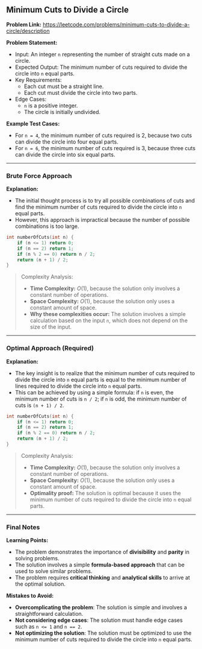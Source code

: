 ## Minimum Cuts to Divide a Circle
**Problem Link:** https://leetcode.com/problems/minimum-cuts-to-divide-a-circle/description

**Problem Statement:**
- Input: An integer `n` representing the number of straight cuts made on a circle.
- Expected Output: The minimum number of cuts required to divide the circle into `n` equal parts.
- Key Requirements: 
  - Each cut must be a straight line.
  - Each cut must divide the circle into two parts.
- Edge Cases: 
  - `n` is a positive integer.
  - The circle is initially undivided.

**Example Test Cases:**
- For `n = 4`, the minimum number of cuts required is 2, because two cuts can divide the circle into four equal parts.
- For `n = 6`, the minimum number of cuts required is 3, because three cuts can divide the circle into six equal parts.

---

### Brute Force Approach

**Explanation:**
- The initial thought process is to try all possible combinations of cuts and find the minimum number of cuts required to divide the circle into `n` equal parts.
- However, this approach is impractical because the number of possible combinations is too large.

```cpp
int numberOfCuts(int n) {
    if (n <= 1) return 0;
    if (n == 2) return 1;
    if (n % 2 == 0) return n / 2;
    return (n + 1) / 2;
}
```

> Complexity Analysis:
> - **Time Complexity:** $O(1)$, because the solution only involves a constant number of operations.
> - **Space Complexity:** $O(1)$, because the solution only uses a constant amount of space.
> - **Why these complexities occur:** The solution involves a simple calculation based on the input `n`, which does not depend on the size of the input.

---

### Optimal Approach (Required)

**Explanation:**
- The key insight is to realize that the minimum number of cuts required to divide the circle into `n` equal parts is equal to the minimum number of lines required to divide the circle into `n` equal parts.
- This can be achieved by using a simple formula: if `n` is even, the minimum number of cuts is `n / 2`; if `n` is odd, the minimum number of cuts is `(n + 1) / 2`.

```cpp
int numberOfCuts(int n) {
    if (n <= 1) return 0;
    if (n == 2) return 1;
    if (n % 2 == 0) return n / 2;
    return (n + 1) / 2;
}
```

> Complexity Analysis:
> - **Time Complexity:** $O(1)$, because the solution only involves a constant number of operations.
> - **Space Complexity:** $O(1)$, because the solution only uses a constant amount of space.
> - **Optimality proof:** The solution is optimal because it uses the minimum number of cuts required to divide the circle into `n` equal parts.

---

### Final Notes

**Learning Points:**
- The problem demonstrates the importance of **divisibility** and **parity** in solving problems.
- The solution involves a simple **formula-based approach** that can be used to solve similar problems.
- The problem requires **critical thinking** and **analytical skills** to arrive at the optimal solution.

**Mistakes to Avoid:**
- **Overcomplicating the problem**: The solution is simple and involves a straightforward calculation.
- **Not considering edge cases**: The solution must handle edge cases such as `n <= 1` and `n == 2`.
- **Not optimizing the solution**: The solution must be optimized to use the minimum number of cuts required to divide the circle into `n` equal parts.